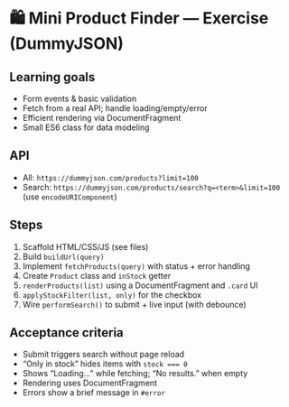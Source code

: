 # 🛍️ Mini Product Finder — Exercise (DummyJSON)

## Learning goals
- Form events & basic validation
- Fetch from a real API; handle loading/empty/error
- Efficient rendering via DocumentFragment
- Small ES6 class for data modeling

## API
- All: `https://dummyjson.com/products?limit=100`
- Search: `https://dummyjson.com/products/search?q=<term>&limit=100` (use `encodeURIComponent`)

## Steps
1) Scaffold HTML/CSS/JS (see files)  
2) Build `buildUrl(query)`  
3) Implement `fetchProducts(query)` with status + error handling  
4) Create `Product` class and `inStock` getter  
5) `renderProducts(list)` using a DocumentFragment and `.card` UI  
6) `applyStockFilter(list, only)` for the checkbox  
7) Wire `performSearch()` to submit + live input (with debounce)

## Acceptance criteria
- Submit triggers search without page reload
- “Only in stock” hides items with `stock === 0`
- Shows “Loading…” while fetching; “No results.” when empty
- Rendering uses DocumentFragment
- Errors show a brief message in `#error`
